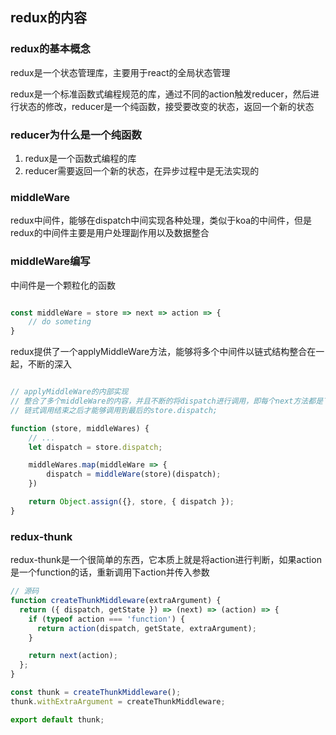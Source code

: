 ## redux的内容

### redux的基本概念

redux是一个状态管理库，主要用于react的全局状态管理

redux是一个标准函数式编程规范的库，通过不同的action触发reducer，然后进行状态的修改，reducer是一个纯函数，接受要改变的状态，返回一个新的状态

### reducer为什么是一个纯函数

1. redux是一个函数式编程的库
2. reducer需要返回一个新的状态，在异步过程中是无法实现的

### middleWare

redux中间件，能够在dispatch中间实现各种处理，类似于koa的中间件，但是redux的中间件主要是用户处理副作用以及数据整合

### middleWare编写

中间件是一个颗粒化的函数

```javascript

const middleWare = store => next => action => {
    // do someting
}

```

redux提供了一个applyMiddleWare方法，能够将多个中间件以链式结构整合在一起，不断的深入

``` javascript

// applyMiddleWare的内部实现
// 整合了多个middleWare的内容，并且不断的将dispatch进行调用，即每个next方法都是下一个方法的调用形式
// 链式调用结束之后才能够调用到最后的store.dispatch;

function (store, middleWares) {
    // ...
    let dispatch = store.dispatch;

    middleWares.map(middleWare => {
        dispatch = middleWare(store)(dispatch);
    })

    return Object.assign({}, store, { dispatch });
}

```

### redux-thunk

redux-thunk是一个很简单的东西，它本质上就是将action进行判断，如果action是一个function的话，重新调用下action并传入参数

```javascript
// 源码
function createThunkMiddleware(extraArgument) {
  return ({ dispatch, getState }) => (next) => (action) => {
    if (typeof action === 'function') {
      return action(dispatch, getState, extraArgument);
    }

    return next(action);
  };
}

const thunk = createThunkMiddleware();
thunk.withExtraArgument = createThunkMiddleware;

export default thunk;

```

